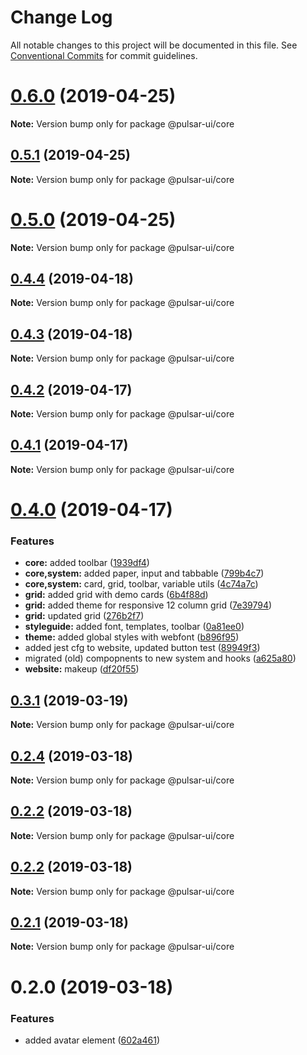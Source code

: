 # Change Log

All notable changes to this project will be documented in this file.
See [Conventional Commits](https://conventionalcommits.org) for commit guidelines.

# [0.6.0](https://github.com/adriankremer/pulsar-ui/compare/v0.5.1...v0.6.0) (2019-04-25)

**Note:** Version bump only for package @pulsar-ui/core





## [0.5.1](https://github.com/adriankremer/pulsar-ui/compare/v0.5.0...v0.5.1) (2019-04-25)

**Note:** Version bump only for package @pulsar-ui/core





# [0.5.0](https://github.com/adriankremer/pulsar-ui/compare/v0.4.4...v0.5.0) (2019-04-25)

**Note:** Version bump only for package @pulsar-ui/core





## [0.4.4](https://github.com/adriankremer/pulsar-ui/compare/v0.4.3...v0.4.4) (2019-04-18)

**Note:** Version bump only for package @pulsar-ui/core





## [0.4.3](https://github.com/adriankremer/pulsar-ui/compare/v0.4.2...v0.4.3) (2019-04-18)

**Note:** Version bump only for package @pulsar-ui/core





## [0.4.2](https://github.com/adriankremer/pulsar-ui/compare/v0.4.1...v0.4.2) (2019-04-17)

**Note:** Version bump only for package @pulsar-ui/core





## [0.4.1](https://github.com/adriankremer/pulsar-ui/compare/v0.4.0...v0.4.1) (2019-04-17)

**Note:** Version bump only for package @pulsar-ui/core





# [0.4.0](https://github.com/adriankremer/pulsar-ui/compare/v0.3.1...v0.4.0) (2019-04-17)


### Features

* **core:** added toolbar ([1939df4](https://github.com/adriankremer/pulsar-ui/commit/1939df4))
* **core,system:** added paper, input and tabbable ([799b4c7](https://github.com/adriankremer/pulsar-ui/commit/799b4c7))
* **core,system:** card, grid, toolbar, variable utils ([4c74a7c](https://github.com/adriankremer/pulsar-ui/commit/4c74a7c))
* **grid:** added grid with demo cards ([6b4f88d](https://github.com/adriankremer/pulsar-ui/commit/6b4f88d))
* **grid:** added theme for responsive 12 column grid ([7e39794](https://github.com/adriankremer/pulsar-ui/commit/7e39794))
* **grid:** updated grid ([276b2f7](https://github.com/adriankremer/pulsar-ui/commit/276b2f7))
* **styleguide:** added font, templates, toolbar ([0a81ee0](https://github.com/adriankremer/pulsar-ui/commit/0a81ee0))
* **theme:** added global styles with webfont ([b896f95](https://github.com/adriankremer/pulsar-ui/commit/b896f95))
* added jest cfg to website, updated button test ([89949f3](https://github.com/adriankremer/pulsar-ui/commit/89949f3))
* migrated (old) compopnents to new system and hooks ([a625a80](https://github.com/adriankremer/pulsar-ui/commit/a625a80))
* **website:** makeup ([df20f55](https://github.com/adriankremer/pulsar-ui/commit/df20f55))





## [0.3.1](https://github.com/adriankremer/pulsar-ui/compare/v0.2.0...v0.3.1) (2019-03-19)

**Note:** Version bump only for package @pulsar-ui/core





## [0.2.4](https://github.com/adriankremer/pulsar-ui/compare/@pulsar-ui/core@0.2.2...@pulsar-ui/core@0.2.4) (2019-03-18)

**Note:** Version bump only for package @pulsar-ui/core





## [0.2.2](https://github.com/adriankremer/pulsar-ui/compare/@pulsar-ui/core@0.2.2...@pulsar-ui/core@0.2.2) (2019-03-18)

**Note:** Version bump only for package @pulsar-ui/core





## [0.2.2](https://github.com/adriankremer/pulsar-ui/compare/@pulsar-ui/core@0.2.1...@pulsar-ui/core@0.2.2) (2019-03-18)

**Note:** Version bump only for package @pulsar-ui/core





## [0.2.1](https://github.com/adriankremer/pulsar-ui/compare/@pulsar-ui/core@0.2.0...@pulsar-ui/core@0.2.1) (2019-03-18)

**Note:** Version bump only for package @pulsar-ui/core





# 0.2.0 (2019-03-18)


### Features

* added avatar element ([602a461](https://github.com/adriankremer/pulsar-ui/commit/602a461))
